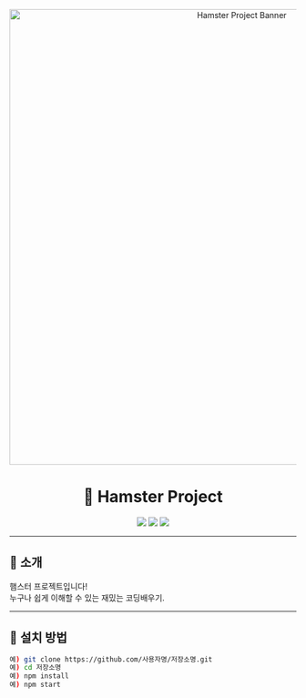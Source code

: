 <!-- 배너 이미지 중앙 정렬 -->
<p align="center">
  <img src="x" alt="Hamster Project Banner" width="800"/>
</p>

<h1 align="center">🐹 Hamster Project</h1>

<p align="center">
  <img src="https://img.shields.io/badge/version-1.0.0-brightgreen?style=flat-square" />
  <img src="https://img.shields.io/badge/license-X-blue?style=flat-square" />
  <img src="https://img.shields.io/badge/made%20with-%F0%9F%90%B9%20code-ff69b4?style=flat-square" />
</p>

---

## 🌟 소개

햄스터 프로젝트입니다!  
누구나 쉽게 이해할 수 있는 재밌는 코딩배우기.

---

## 🚀 설치 방법

```bash
예) git clone https://github.com/사용자명/저장소명.git
예) cd 저장소명
예) npm install
예) npm start
